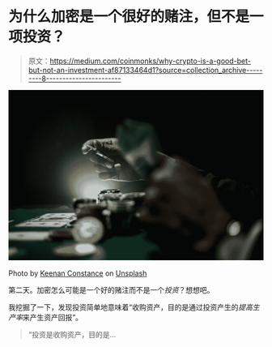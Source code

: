 # 为什么加密是一个很好的赌注，但不是一项投资？

> 原文：<https://medium.com/coinmonks/why-crypto-is-a-good-bet-but-not-an-investment-af87133464d1?source=collection_archive---------8----------------------->

![](img/b78959bf3edb93a33dfa85dbf77c0e4b.png)

Photo by [Keenan Constance](https://unsplash.com/@keenangrams?utm_source=unsplash&utm_medium=referral&utm_content=creditCopyText) on [Unsplash](https://unsplash.com/s/photos/gambling?utm_source=unsplash&utm_medium=referral&utm_content=creditCopyText)

第二天。加密怎么可能是一个好的赌注而不是一个*投资*？想想吧。

我挖掘了一下，发现投资简单地意味着“收购资产，目的是通过投资产生的*提高生产率*来产生资产回报”。

> “投资是收购资产，目的是…